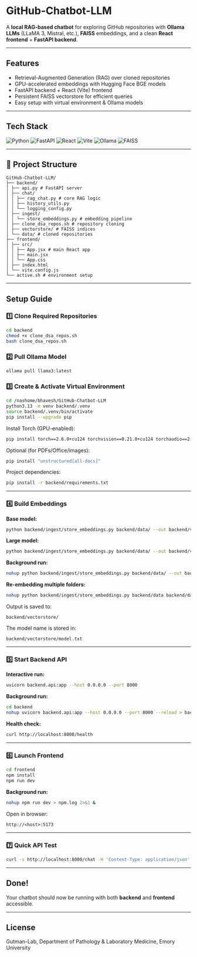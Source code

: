 # GitHub-Chatbot-LLM

A **local RAG-based chatbot** for exploring GitHub repositories with **Ollama LLMs** (LLaMA 3, Mistral, etc.), **FAISS** embeddings, and a clean **React frontend** + **FastAPI backend**.

---

## Features
- Retrieval-Augmented Generation (RAG) over cloned repositories 
- GPU-accelerated embeddings with Hugging Face BGE models 
- FastAPI backend + React (Vite) frontend 
- Persistent FAISS vectorstore for efficient queries 
- Easy setup with virtual environment & Ollama models 

---

## Tech Stack
![Python](https://img.shields.io/badge/Python-3.13-blue?logo=python)
![FastAPI](https://img.shields.io/badge/FastAPI-0.115-green?logo=fastapi)
![React](https://img.shields.io/badge/React-18-61dafb?logo=react)
![Vite](https://img.shields.io/badge/Vite-5-purple?logo=vite)
![Ollama](https://img.shields.io/badge/Ollama-Local_LLMs-black?logo=ollama)
![FAISS](https://img.shields.io/badge/FAISS-Vector_DB-orange?logo=databricks)

---

## 📂 Project Structure
```
GitHub-Chatbot-LLM/
├── backend/
│ ├── api.py # FastAPI server
│ ├── chat/
│ │ ├── rag_chat.py # core RAG logic
│ │ ├── history_utils.py
│ │ └── logging_config.py
│ ├── ingest/
│ │ └── store_embeddings.py # embedding pipeline
│ ├── clone_dsa_repos.sh # repository cloning
│ ├── vectorstore/ # FAISS indices
│ └── data/ # cloned repositories
├── frontend/
│ ├── src/
│ │ ├── App.jsx # main React app
│ │ ├── main.jsx
│ │ └── App.css
│ ├── index.html
│ └── vite.config.js
└── active.sh # environment setup
```

---

## Setup Guide

### 1️⃣ Clone Required Repositories
```bash
cd backend
chmod +x clone_dsa_repos.sh
bash clone_dsa_repos.sh
```

### 2️⃣ Pull Ollama Model
```bash
ollama pull llama3:latest
```

### 3️⃣ Create & Activate Virtual Environment
```bash
cd /nashome/bhavesh/GitHub-Chatbot-LLM
python3.13 -m venv backend/.venv
source backend/.venv/bin/activate
pip install --upgrade pip
```

Install Torch (GPU-enabled):
```bash
pip install torch==2.6.0+cu124 torchvision==0.21.0+cu124 torchaudio==2.6.0+cu124
```

Optional (for PDFs/Office/images):
```bash
pip install "unstructured[all-docs]"
```

Project dependencies:
```bash
pip install -r backend/requirements.txt
```

---

### 4️⃣ Build Embeddings

**Base model:**
```bash
python backend/ingest/store_embeddings.py backend/data/ --out backend/vectorstore --model BAAI/bge-base-en-v1.5 --device auto --batch-size 32
```

**Large model:**
```bash
python backend/ingest/store_embeddings.py backend/data/ --out backend/vectorstore --model BAAI/bge-large-en-v1.5 --device auto --chunk-size 1200 --overlap 200 --batch-size 64 --chunks-per-batch 8000
```

**Background run:**
```bash
nohup python backend/ingest/store_embeddings.py backend/data/ --out backend/vectorstore --model BAAI/bge-large-en-v1.5 --device auto --chunk-size 1200 --overlap 200 --batch-size 64 --chunks-per-batch 8000 > embeddings.log 2>&1 &
```

**Re-embedding multiple folders:**
```bash
nohup python backend/ingest/store_embeddings.py backend/data backend/data/otherfiles --out backend/vectorstore --model BAAI/bge-large-en-v1.5 --device cuda --chunk-size 1200 --overlap 200 --batch-size 128 --chunks-per-batch 16000 --workers 8 --lang en --rembed > embeddings.log 2>&1 &
```

Output is saved to:
```
backend/vectorstore/
```

The model name is stored in:
```
backend/vectorstore/model.txt
```

---

### 5️⃣ Start Backend API

**Interactive run:**
```bash
uvicorn backend.api:app --host 0.0.0.0 --port 8000
```

**Background run:**
```bash
cd backend
nohup uvicorn backend.api:app --host 0.0.0.0 --port 8000 --reload > backend.log 2>&1 &
```

**Health check:**
```bash
curl http://localhost:8000/health
```

---

### 6️⃣ Launch Frontend
```bash
cd frontend
npm install
npm run dev
```

**Background run:**
```bash
nohup npm run dev > npm.log 2>&1 &
```

Open in browser:
```
http://<host>:5173
```

---

### 7️⃣ Quick API Test
```bash
curl -s http://localhost:8000/chat -H 'Content-Type: application/json' -d '{"question":"How does HistomicsUI talk to HistomicsTK?", "model":"llama3:latest"}' | jq
```

---

## Done!
Your chatbot should now be running with both **backend** and **frontend** accessible.

---

## License
Gutman-Lab, Department of Pathology & Laboratory Medicine, Emory University
